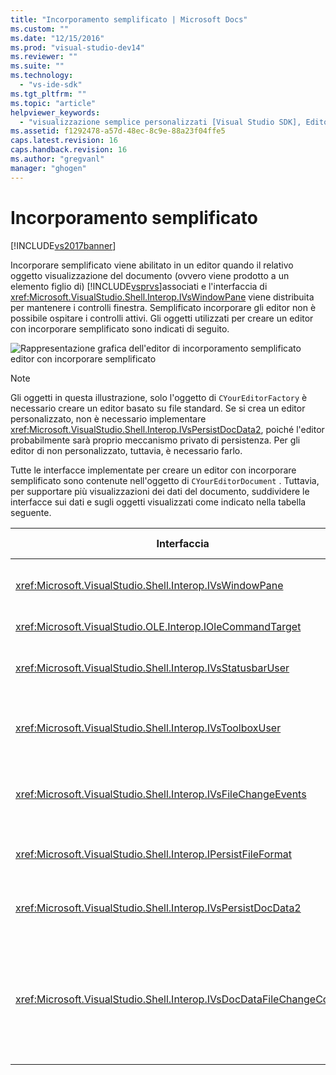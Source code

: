 ```yaml
---
title: "Incorporamento semplificato | Microsoft Docs"
ms.custom: ""
ms.date: "12/15/2016"
ms.prod: "visual-studio-dev14"
ms.reviewer: ""
ms.suite: ""
ms.technology: 
  - "vs-ide-sdk"
ms.tgt_pltfrm: ""
ms.topic: "article"
helpviewer_keywords: 
  - "visualizzazione semplice personalizzati [Visual Studio SDK], Editor - incorporamento"
ms.assetid: f1292478-a57d-48ec-8c9e-88a23f04ffe5
caps.latest.revision: 16
caps.handback.revision: 16
ms.author: "gregvanl"
manager: "ghogen"
---
```

# Incorporamento semplificato
[!INCLUDE[vs2017banner](../code-quality/includes/vs2017banner.md)]

Incorporare semplificato viene abilitato in un editor quando il relativo oggetto visualizzazione del documento \(ovvero viene prodotto a un elemento figlio di\) [!INCLUDE[vsprvs](../code-quality/includes/vsprvs_md.md)]associati e l'interfaccia di <xref:Microsoft.VisualStudio.Shell.Interop.IVsWindowPane> viene distribuita per mantenere i controlli finestra.  Semplificato incorporare gli editor non è possibile ospitare i controlli attivi.  Gli oggetti utilizzati per creare un editor con incorporare semplificato sono indicati di seguito.  
  
 ![Rappresentazione grafica dell'editor di incorporamento semplificato](../extensibility/media/vssimplifiedembeddingeditor.png "vsSimplifiedEmbeddingEditor")  
editor con incorporare semplificato  
  
> [!NOTE]
>  Gli oggetti in questa illustrazione, solo l'oggetto di `CYourEditorFactory` è necessario creare un editor basato su file standard.  Se si crea un editor personalizzato, non è necessario implementare <xref:Microsoft.VisualStudio.Shell.Interop.IVsPersistDocData2>, poiché l'editor probabilmente sarà proprio meccanismo privato di persistenza.  Per gli editor di non personalizzato, tuttavia, è necessario farlo.  
  
 Tutte le interfacce implementate per creare un editor con incorporare semplificato sono contenute nell'oggetto di `CYourEditorDocument` .  Tuttavia, per supportare più visualizzazioni dei dati del documento, suddividere le interfacce sui dati e sugli oggetti visualizzati come indicato nella tabella seguente.  
  
|Interfaccia|Posizione dell'interfaccia|Utilizzare|  
|-----------------|--------------------------------|----------------|  
|<xref:Microsoft.VisualStudio.Shell.Interop.IVsWindowPane>|Visualizzazione|Fornisce la connessione alla finestra padre.|  
|<xref:Microsoft.VisualStudio.OLE.Interop.IOleCommandTarget>|Visualizzazione|Per gestire i controlli.|  
|<xref:Microsoft.VisualStudio.Shell.Interop.IVsStatusbarUser>|Visualizzazione|Abilita gli aggiornamenti della barra di stato.|  
|<xref:Microsoft.VisualStudio.Shell.Interop.IVsToolboxUser>|Visualizzazione|Consente di incorporare gli elementi di **Casella degli strumenti** .|  
|<xref:Microsoft.VisualStudio.Shell.Interop.IVsFileChangeEvents>|Dati|Inviare notifiche quando il file viene modificato.|  
|<xref:Microsoft.VisualStudio.Shell.Interop.IPersistFileFormat>|Dati|Abilita il funzionalità per un tipo di file.|  
|<xref:Microsoft.VisualStudio.Shell.Interop.IVsPersistDocData2>|Dati|Abilita la persistenza del documento.|  
|<xref:Microsoft.VisualStudio.Shell.Interop.IVsDocDataFileChangeControl>|Dati|Consente l'eliminazione degli eventi per le modifiche ai file, ad esempio l'attivazione di ricaricamento.|